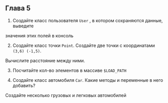 ## Глава 5

1. Создайте класс пользователя ```User``` , в котором сохраняются данные, выведите

значения этих полей в консоль

2. Создайте класс точки ```Point```. Создайте две точки с координатами ```(3,6) (-1,5)```.

Вычислите расстояние между ними.

3. Посчитайте кол-во элементов в массиве ```$LOAD_PATH```

4. Создайте класс автомобиля ```Car```. Какие методы и переменные в него добавить?

Создайте несколько грузовых и легковых автомобилей
